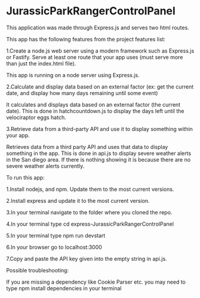 # JurassicParkRangerControlPanel

This application was made through Express.js and serves two html routes. 

This app has the following features from the project features list:

1.Create a node.js web server using a modern framework such as Express.js or Fastify.  Serve at least one route that your app uses (must serve more than just the index.html file).

This app is running on a node server using Express.js.

2.Calculate and display data based on an external factor (ex: get the current date, and display how many days remaining until some event)

It calculates and displays data based on an external factor (the current date).
This is done in hatchcountdown.js to display the days left until the velociraptor eggs hatch.

3.Retrieve data from a third-party API and use it to display something within your app.

Retrieves data from a third party API and uses that data to display something in the app. This is done in api.js to display severe weather alerts in the San diego area. If there is nothing showing it is because there are no severe weather alerts currently.



To run this app:

1.Install nodejs, and npm. Update them to the most current versions.

2.Install express and update it to the most current version.

3.In your terminal navigate to the folder where you cloned the repo.

4.In your terminal type cd express-JurassicParkRangerControlPanel

5.In your terminal type npm run devstart

6.In your browser go to localhost:3000

7.Copy and paste the API key given into the empty string in api.js.


Possible troubleshooting:

If you are missing a dependency like Cookie Parser etc. you may need to type npm install dependencies in your terminal

